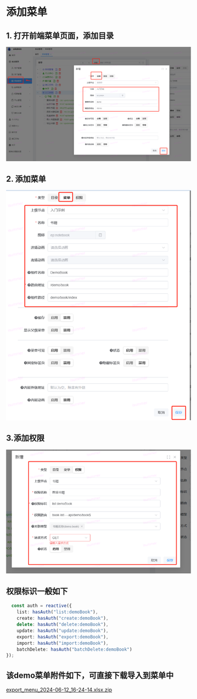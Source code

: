 # 添加菜单

## 1. 打开前端菜单页面，添加目录
![img.png](assets/img.png)
## 2. 添加菜单
![img_1.png](assets/img_1.png)
## 3.添加权限
![img2.png](assets/img_2.png)

## 权限标识一般如下
```ts
  const auth = reactive({
    list: hasAuth("list:demoBook"),
    create: hasAuth("create:demoBook"),
    delete: hasAuth("delete:demoBook"),
    update: hasAuth("update:demoBook"),
    export: hasAuth("export:demoBook"),
    import: hasAuth("import:demoBook"),
    batchDelete: hasAuth("batchDelete:demoBook")
});
```

## 该demo菜单附件如下，可直接下载导入到菜单中
[export_menu_2024-06-12_16-24-14.xlsx.zip](../export_menu_2024-06-12_16-24-14.zip)

